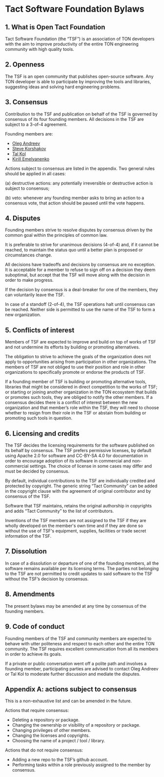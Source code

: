 Tact Software Foundation Bylaws
===============================

## 1. What is Open Tact Foundation

Tact Software Foundation (the “TSF”) is an association of TON developers with the aim to improve productivity of the entire TON engineering community with high quality tools.

## 2. Openness

The TSF is an open community that publishes open-source software. Any TON developer is able to participate by improving the tools and libraries, suggesting ideas and solving hard engineering problems.

## 3. Consensus

Contribution to the TSF and publication on behalf of the TSF is governed by consensus of its four founding members. 
All decisions in the TSF are subject to a 3-of-4 agreement.

Founding members are:

* [Oleg Andreev](https://github.com/oleganza)
* [Steve Korshakov](https://github.com/ex3ndr)
* [Tal Kol](https://github.com/talkol)
* [Kirill Emelyanenko](https://github.com/EmelyanenkoK)

Actions subject to consensus are listed in the appendix. Two general rules should be applied in all cases:

(a) destructive actions: any potentially irreversible or destructive action is subject to consensus;

(b) veto: whenever any founding member asks to bring an action to a consensus vote, that action should be paused until the vote happens.

## 4. Disputes

Founding members strive to resolve disputes by consensus driven by the common goal within the principles of common law.

It is preferable to strive for unanimous decisions (4-of-4) and, if it cannot be reached, to maintain the status quo until a better plan is proposed or circumstances change.

All decisions have tradeoffs and decisions by consensus are no exception. It is acceptable for a member to refuse to sign off on a decision they deem suboptimal, but accept that the TSF will move along with the decision in order to make progress. 

If the decision by consensus is a deal-breaker for one of the members, they can voluntarily leave the TSF.

In case of a standoff (2-of-4), the TSF operations halt until consensus can be reached. Neither side is permitted to use the name of the TSF to form a new organization.

## 5. Conflicts of interest

Members of TSF are expected to improve and build on top of works of TSF and not undermine its efforts by building or promoting alternatives.

The obligation to strive to achieve the goals of the organization does not apply to opportunities arising from participation in other organizations. The members of TSF are not obliged to use their position and role in other organizations to specifically promote or endorse the products of TSF.

If a founding member of TSF is building or promoting alternative tools, libraries that might be considered in direct competition to the works of TSF; or starting or joining another organization in the TON ecosystem that builds or promotes such tools, they are obliged to notify the other members. If a consensus decides there is a conflict of interest between the new organization and that member’s role within the TSF, they will need to choose whether to resign from their role in the TSF or abstain from building or promoting such tools in question.

## 6. Licensing and credits

The TSF decides the licensing requirements for the software published on its behalf by consensus. The TSF prefers permissive licenses, by default using Apache 2.0 for software and CC-BY-SA 4.0 for documentation in order to encourage adoption of its software in commercial and non-commercial settings. The choice of license in some cases may differ and must be decided by consensus.

By default, individual contributions to the TSF are individually credited and protected by copyright. The generic string “Tact Community” can be added in the copyright clause with the agreement of original contributor and by consensus of the TSF.

Software that TSF maintains, retains the original authorship in copyrights and adds “Tact Community” to the list of contributors.

Inventions of the TSF members are not assigned to the TSF if they are wholly developed on the member's own time and if they are done so without the use of TSF's equipment, supplies, facilities or trade secret information of the TSF.

## 7. Dissolution

In case of a dissolution or departure of one of the founding members, all the software remains available per its licensing terms. The parties not belonging to the TSF are not permitted to credit updates to said software to the TSF without the TSF’s decision by consensus.

## 8. Amendments

The present bylaws may be amended at any time by consensus of the founding members.

## 9. Code of conduct

Founding members of the TSF and community members are expected to behave with utter politeness and respect to each other and the entire TON community. The TSF requires excellent communication from all its members in order to achieve its goals.

If a private or public conversation went off a polite path and involves a founding member, participating parties are advised to contact Oleg Andreev or Tal Kol to moderate further discussion and mediate the disputes.


## Appendix A: actions subject to consensus

This is a non-exhaustive list and can be amended in the future.

Actions that require consensus:

* Deleting a repository or package.
* Changing the ownership or visibility of a repository or package.
* Changing privileges of other members.
* Changing the licenses and copyrights.
* Choosing the name of a project / tool / library.

Actions that do not require consensus:

* Adding a new repo to the TSF’s github account.
* Performing tasks within a role previously assigned to the member by consensus.









